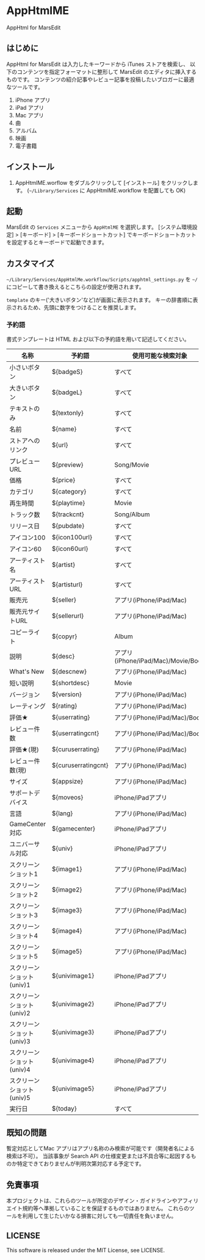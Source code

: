 AppHtmlME
=========

AppHtml for MarsEdit

はじめに
--------

AppHtml for MarsEdit は入力したキーワードから iTunes ストアを検索し、
以下のコンテンツを指定フォーマットに整形して MarsEdit のエディタに挿入するものです。
コンテンツの紹介記事やレビュー記事を投稿したいブロガーに最適なツールです。

1. iPhone アプリ
2. iPad アプリ
3. Mac アプリ
4. 曲
5. アルバム
6. 映画
7. 電子書籍


インストール
------------

1. AppHtmlME.worflow をダブルクリックして \[インストール\] をクリックします。
   (`~/Library/Services` に AppHtmlME.workflow を配置しても OK)

起動
----

MarsEdit の `Services` メニューから `AppHtmlME` を選択します。
\[システム環境設定\] > \[キーボード\] > \[キーボードショートカット\]
でキーボードショートカットを設定するとキーボードで起動できます。

カスタマイズ
------------

`~/Library/Services/AppHtmlMe.workflow/Scripts/apphtml_settings.py`
を `~/` にコピーして書き換えるとこちらの設定が使用されます。

`template` のキー('大きいボタン'など)が画面に表示されます。
キーの辞書順に表示されるため、先頭に数字をつけることを推奨します。

### 予約語

書式テンプレートは HTML および以下の予約語を用いて記述してください。

名称                      | 予約語              | 使用可能な検索対象
--------------------------|---------------------|--------------------
小さいボタン              | ${badgeS}           | すべて
大きいボタン              | ${badgeL}           | すべて
テキストのみ              | ${textonly}         | すべて
名前                      | ${name}             | すべて
ストアへのリンク          | ${url}              | すべて
プレビューURL             | ${preview}          | Song/Movie
価格                      | ${price}            | すべて
カテゴリ                  | ${category}         | すべて
再生時間                  | ${playtime}         | Movie
トラック数                | ${trackcnt}         | Song/Album
リリース日                | ${pubdate}          | すべて
アイコン100               | ${icon100url}       | すべて
アイコン60                | ${icon60url}        | すべて
アーティスト名            | ${artist}           | すべて
アーティストURL           | ${artisturl}        | すべて
販売元                    | ${seller}           | アプリ(iPhone/iPad/Mac)
販売元サイトURL           | ${sellerurl}        | アプリ(iPhone/iPad/Mac)
コピーライト              | ${copyr}            | Album
説明                      | ${desc}             | アプリ(iPhone/iPad/Mac)/Movie/Book
What's New                | ${descnew}          | アプリ(iPhone/iPad/Mac)
短い説明                  | ${shortdesc}        | Movie
バージョン                | ${version}          | アプリ(iPhone/iPad/Mac)
レーティング              | ${rating}           | アプリ(iPhone/iPad/Mac)
評価★                    | ${userrating}       | アプリ(iPhone/iPad/Mac)/Book
レビュー件数              | ${userratingcnt}    | アプリ(iPhone/iPad/Mac)/Book
評価★(現)                | ${curuserrating}    | アプリ(iPhone/iPad/Mac)
レビュー件数(現)          | ${curuserratingcnt} | アプリ(iPhone/iPad/Mac)
サイズ                    | ${appsize}          | アプリ(iPhone/iPad/Mac)
サポートデバイス          | ${moveos}           | iPhone/iPadアプリ
言語                      | ${lang}             | アプリ(iPhone/iPad/Mac)
GameCenter対応            | ${gamecenter}       | iPhone/iPadアプリ
ユニバーサル対応          | ${univ}             | iPhone/iPadアプリ
スクリーンショット1       | ${image1}           | アプリ(iPhone/iPad/Mac)
スクリーンショット2       | ${image2}           | アプリ(iPhone/iPad/Mac)
スクリーンショット3       | ${image3}           | アプリ(iPhone/iPad/Mac)
スクリーンショット4       | ${image4}           | アプリ(iPhone/iPad/Mac)
スクリーンショット5       | ${image5}           | アプリ(iPhone/iPad/Mac)
スクリーンショット(univ)1 | ${univimage1}       | iPhone/iPadアプリ
スクリーンショット(univ)2 | ${univimage2}       | iPhone/iPadアプリ
スクリーンショット(univ)3 | ${univimage3}       | iPhone/iPadアプリ
スクリーンショット(univ)4 | ${univimage4}       | iPhone/iPadアプリ
スクリーンショット(univ)5 | ${univimage5}       | iPhone/iPadアプリ
実行日                    | ${today}            | すべて

既知の問題
----------
暫定対応としてMac アプリはアプリ名称のみ検索が可能です（開発者名による検索は不可）。
当該事象が Search API の仕様変更または不具合等に起因するものか特定できておりませんが判明次第対応する予定です。

免責事項
--------

本プロジェクトは、これらのツールが所定のデザイン・ガイドラインやアフィリエイト規約等へ準拠していることを保証するものではありません。
これらのツールを利用して生じたいかなる損害に対しても一切責任を負いません。

LICENSE
-------

This software is released under the MIT License, see LICENSE.
